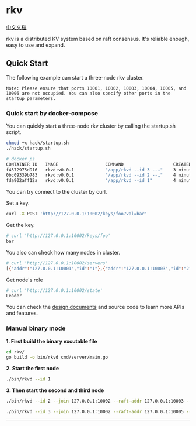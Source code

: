 # rkv

[中文文档](https://github.com/harryyann/rkv/blob/main/doc/README.zh.md)

rkv is a distributed KV system based on raft consensus. It's reliable enough, easy to use and expand.

## Quick Start

The following example can start a three-node rkv cluster.

`Note: Please ensure that ports 10001, 10002, 10003, 10004, 10005, and 10006 are not occupied. You can also specify other ports in the startup parameters.`

### Quick start by docker-compose

You can quickly start a three-node rkv cluster by calling the startup.sh script.
```bash
chmod +x hack/startup.sh
./hack/startup.sh
```

```bash
# docker ps
CONTAINER ID   IMAGE                  COMMAND                   CREATED         STATUS                          PORTS                                  NAMES
f4572975d916   rkvd:v0.0.1            "/app/rkvd --id 3 --…"    3 minutes ago   Up 1 minutes (healthy)          0.0.0.0:10005-10006->10005-10006/tcp   rkvd-node3
0bc09339b783   rkvd:v0.0.1            "/app/rkvd --id 2 --…"    4 minutes ago   Up 2 minutes (healthy)          0.0.0.0:10003-10004->10003-10004/tcp   rkvd-node2
fda902aff12a   rkvd:v0.0.1            "/app/rkvd --id 1"        4 minutes ago   Up 3 minutes (healthy)          0.0.0.0:10001-10002->10001-10002/tcp   rkvd-node1
```
You can try connect to the cluster by curl.

Set a key.
```bash
curl -X POST 'http://127.0.0.1:10002/keys/foo?val=bar'
```

Get the key.
```bash
# curl 'http://127.0.0.1:10002/keys/foo'
bar
```

You also can check how many nodes in cluster.

```bash
# curl 'http://127.0.0.1:10002/servers'
[{"addr":"127.0.0.1:10001","id":"1"},{"addr":"127.0.0.1:10003","id":"2"},{"addr":"127.0.0.1:10005","id":"3"}]
```

Get node's role
```bash
# curl 'http://127.0.0.1:10002/state'
Leader
```

You can check the [design documents]() and source code to learn more APIs and features.


### Manual binary mode

**1. First build the binary excutable file**
```bash
cd rkv/
go build -o bin/rkvd cmd/server/main.go
```

**2. Start the first node**

```bash
./bin/rkvd --id 1
```

**3. Then start the second and third node**

```bash
./bin/rkvd --id 2 --join 127.0.0.1:10002 --raft-addr 127.0.0.1:10003 --server-addr 127.0.0.1:10004 --data-dir /tmp/rkv2/
```
```bash
./bin/rkvd --id 3 --join 127.0.0.1:10002 --raft-addr 127.0.0.1:10005 --server-addr 127.0.0.1:10006 --data-dir /tmp/rkv3/
```
---
